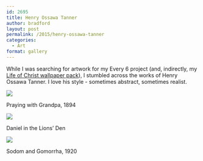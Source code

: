 ```yaml
---
id: 2695
title: Henry Ossawa Tanner
author: bradford
layout: post
permalink: /2015/henry-ossawa-tanner
categories:
  - Art
format: gallery
---
```

While I was searching for artwork for my Every 6 project (and, indirectly, my [Life of Christ wallpaper pack][1]), I stumbled across the works of Henry Ossawa Tanner. I love his style - sometimes abstract, sometimes realist.<!--more-->


<a href="{{site.img-dir-posts}}/archive/2015/04/29-15-145448bd87a6ca0852e"><img src="{{site.img-dir-posts}}/archive/2015/04/29-15-145448BD87A6CA0852E-300x235.jpg" /> </a>

<div class="tiled-gallery-caption">Praying with Grandpa, 1894</div>

<a href="{{site.img-dir-posts}}/archive/2015/04/daniel_in_the_lions_den_lacma_22-6-3" > <img src="{{site.img-dir-posts}}/archive/2015/04/Daniel_in_the_Lions_Den_LACMA_22.6.3-300x250.jpg" /> </a>

<div class="tiled-gallery-caption">Daniel in the Lions&#8217; Den</div>

<a href="{{site.img-dir-posts}}/archive/2015/04/henry_ossawa_tanner_-_sodom_and_gomorrha" > <img src="{{site.img-dir-posts}}/archive/2015/04/Henry_Ossawa_Tanner_-_Sodom_and_Gomorrha-261x300.jpg" /> </a>

<div class="tiled-gallery-caption">Sodom and Gomorrha, 1920</div>

 [1]: https://bradford.la/life-of-jesus-christ
